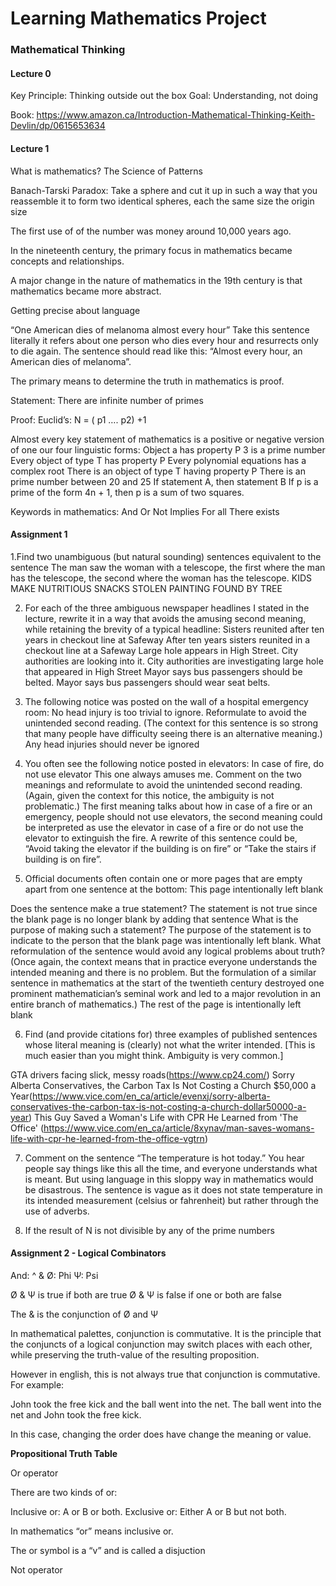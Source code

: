 # Learning Mathematics  Project
      
### Mathematical Thinking

#### Lecture 0

Key Principle: Thinking outside out the box
Goal: Understanding, not doing

Book: https://www.amazon.ca/Introduction-Mathematical-Thinking-Keith-Devlin/dp/0615653634

#### Lecture 1
What is mathematics? The Science of Patterns

Banach-Tarski Paradox: Take a sphere and cut it up in such a way that you reassemble it to form two identical spheres, each the same size the origin size

The first use of of the number was money around 10,000 years ago.

In the nineteenth century, the primary focus in mathematics became concepts and relationships.

A major change in the nature of mathematics in  the 19th century is that mathematics became more abstract.

Getting precise about language

“One American dies of melanoma almost every hour” 
Take this sentence literally it refers about one person who dies every hour and resurrects only to die again. The sentence should read like this: 
“Almost every hour, an American dies of melanoma”.

The primary means to determine the truth in mathematics is proof.

Statement: There are infinite number of primes

Proof: Euclid’s:  N = ( p1 …. p2) +1 





Almost every key statement of mathematics is a positive or negative version of one our four linguistic forms:
Object a has property P
3 is a prime number
Every object of type T has property P
Every polynomial equations has a complex root
There is an object of type T having property P
There is an prime number between 20 and 25
If statement A, then statement B
If p is a prime of the form 4n + 1, then p is a sum of two squares.

Keywords in mathematics:
And
Or
Not
Implies
For all
There exists


#### Assignment 1

1.Find two unambiguous (but natural sounding) sentences equivalent to the sentence
The man saw the woman with a telescope, the first where the man has the telescope, the second where the woman has the telescope.
KIDS MAKE NUTRITIOUS SNACKS
STOLEN PAINTING FOUND BY TREE

2. For each of the three ambiguous newspaper headlines I stated in the lecture, rewrite it in a way that avoids the amusing second meaning, while retaining the brevity of a typical headline:
Sisters reunited after ten years in checkout line at Safeway
After ten years sisters reunited in a checkout line at a Safeway
Large hole appears in High Street. City authorities are looking into it.
City authorities are investigating large hole that appeared in High Street
Mayor says bus passengers should be belted.
Mayor says bus passengers should wear seat belts.

3. The following notice was posted on the wall of a hospital emergency room: 
No head injury is too trivial to ignore.
Reformulate to avoid the unintended second reading. (The context for this sentence is so strong
that many people have difficulty seeing there is an alternative meaning.)
    Any head injuries should never be ignored
 
4. You often see the following notice posted in elevators:
    In case of fire, do not use elevator
This one always amuses me. Comment on the two meanings and reformulate to avoid the unintended second reading. (Again, given the context for this notice, the ambiguity is not problematic.)
    The first meaning talks about how in case of a fire or an emergency, people should not use elevators, the second meaning could be interpreted as use the elevator in case of a fire or do not use the elevator to extinguish the fire. A rewrite of this sentence could be, “Avoid taking the elevator if the building is on fire” or “Take the stairs if building is on fire”. 

5. Official documents often contain one or more pages that are empty apart from one sentence at the bottom:
    This page intentionally left blank

Does  the  sentence  make  a  true  statement? 
    The statement is not true since the blank page is no longer blank by adding that sentence
What  is  the  purpose  of  making  such  a  statement?
    The purpose of the statement is to indicate to the person that the blank page was intentionally left blank.
What reformulation of the sentence would avoid any logical problems about truth? (Once again,
the  context  means  that  in  practice  everyone  understands  the  intended  meaning  and  there  is  no problem. But the formulation of a similar sentence in mathematics at the start of the twentieth century destroyed one prominent mathematician’s seminal work and led to a major revolution in an entire branch of mathematics.)
    The rest of the page is intentionally left blank

6.  Find  (and  provide  citations  for)  three  examples  of  published  sentences  whose  literal  meaning  is (clearly) not what the writer intended. [This is much easier than you might think. Ambiguity is very common.]

GTA drivers facing slick, messy roads(https://www.cp24.com/)
Sorry Alberta Conservatives, the Carbon Tax Is Not Costing a Church $50,000 a Year(https://www.vice.com/en_ca/article/evenxj/sorry-alberta-conservatives-the-carbon-tax-is-not-costing-a-church-dollar50000-a-year)
This Guy Saved a Woman's Life with CPR He Learned from 'The Office' (https://www.vice.com/en_ca/article/8xynav/man-saves-womans-life-with-cpr-he-learned-from-the-office-vgtrn)

7. Comment on the sentence “The temperature is hot today.” You hear people say things like this all the time, and everyone understands what is meant. But using language in this sloppy way in mathematics would be disastrous.
    The sentence is vague as it does not state temperature in its intended measurement (celsius or fahrenheit) but rather through the use of adverbs.

8. If the result of N is not divisible by any of the prime numbers    
    
    

#### Assignment 2 - Logical Combinators

And: ^ &
Ø: Phi
Ψ: Psi

Ø & Ψ is true if both are true
Ø & Ψ is false if one or both are false

The & is the conjunction of Ø and Ψ

In mathematical palettes, conjunction is commutative. It is the principle that the conjuncts of a logical conjunction may switch places with each other, while preserving the truth-value of the resulting proposition.

However in english, this is not always true that conjunction is commutative. For example:

John took the free kick and the ball went into the net.
The ball went into the net and John took the free kick.

In this case, changing the order does have change the meaning or value.

**Propositional Truth Table**


Or operator

There are two kinds of or:

Inclusive or: A or B or both.
Exclusive or: Either A or B but not both.

In mathematics “or” means inclusive or. 

The or symbol is a “v” and is called a disjuction


Not operator





